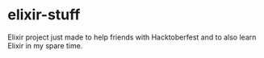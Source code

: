 # elixir-stuff
Elixir project just made to help friends with Hacktoberfest and to also learn Elixir in my spare time.
